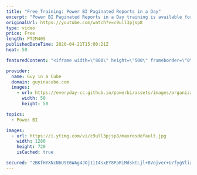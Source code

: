 ```yaml
---
title: "Free Training: Power BI Paginated Reports in a Day"
excerpt: "Power BI Paginated Reports in a Day training is available for you to go through. You don't need Power BI Premium to go through the training either!  Get it here: https://docs.microsoft.com/power-bi/paginated-reports/paginated-reports-online-course  📢 Become a member: https://guyinacu.be/membership "
originalUrl: https://youtube.com/watch?v=c9ull3pjsp8
type: video
price: Free
length: PT2M40S
publishedDateTime: 2020-04-21T15:00:21Z
heat: 50

featuredContent: "<iframe width=\"800\" height=\"500\" frameborder=\"0\" src=\"https://www.youtube.com/embed/c9ull3pjsp8\" allow=\"accelerometer; autoplay; encrypted-media; gyroscope; picture-in-picture\" allowfullscreen></iframe>"

provider:
  name: Guy in a Cube
  domain: guyinacube.com
  images:
    - url: https://everyday-cc.github.io/powerbi/assets/images/organizations/guyinacube.com-50x50.jpg
      width: 50
      height: 50

topics:
  - Power BI

images:
  - url: https://i.ytimg.com/vi/c9ull3pjsp8/maxresdefault.jpg
    width: 1280
    height: 720
    isCached: true

secured: "2BKfHYXNcN6U9E6WAg4JOj1iI4sxEY8PpRiMdsktLjl+BVojver+U/fygVlixB1W9GVYw/x2nr1jYCV7D9rAn3q7HByLqpkb2IOrDJwUlxYP8GdosjUdpkvuoPUlppZhRCMm8lX4aYM4OLExnZo95fu/eqU3xeukuWQfYy6D/QcjVm8TVZfeiLUuQffMNlHMkyTkCRP+aa/j2rlndtYTyLI0sbDpZvEw9pLWvhVgxdd+Tvwypp6shItXi1LEbvAMTUSP5qRK83dUV+MUaUQAE4rOSvyiGccdvemDU1KujhVnC9aJwEC2TquNEk9oHRf8aKOj96/oov6i9u2cwsLe4UJh2GyfG+bku1/9ydiaSh3QIpe18ZzbkWpN3n5X8zmI2YsdKlU8mGgNjQfKEkVtivFne5fl4wdj9plJvkx+t8E=;c2JuR955sFZRCcQr6BkyAA=="
---
```


